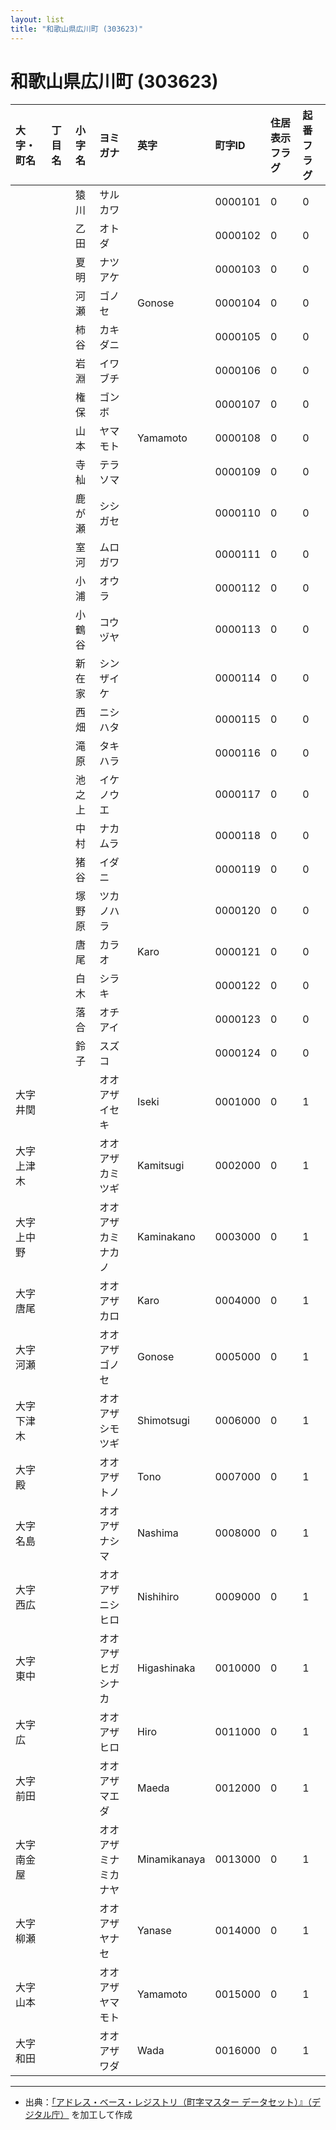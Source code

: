 ```yaml
---
layout: list
title: "和歌山県広川町 (303623)"
---
```


# 和歌山県広川町 (303623)

| 大字・町名 | 丁目名 | 小字名 | ヨミガナ | 英字 | 町字ID | 住居表示フラグ | 起番フラグ |
|:---|:---|:---|:---|:---|:---|:---|:---|
|  |  | 猿川 | サルカワ |  | 0000101 | 0 | 0 |
|  |  | 乙田 | オトダ |  | 0000102 | 0 | 0 |
|  |  | 夏明 | ナツアケ |  | 0000103 | 0 | 0 |
|  |  | 河瀬 | ゴノセ | Gonose | 0000104 | 0 | 0 |
|  |  | 柿谷 | カキダニ |  | 0000105 | 0 | 0 |
|  |  | 岩淵 | イワブチ |  | 0000106 | 0 | 0 |
|  |  | 権保 | ゴンボ |  | 0000107 | 0 | 0 |
|  |  | 山本 | ヤマモト | Yamamoto | 0000108 | 0 | 0 |
|  |  | 寺杣 | テラソマ |  | 0000109 | 0 | 0 |
|  |  | 鹿が瀬 | シシガセ |  | 0000110 | 0 | 0 |
|  |  | 室河 | ムロガワ |  | 0000111 | 0 | 0 |
|  |  | 小浦 | オウラ |  | 0000112 | 0 | 0 |
|  |  | 小鶴谷 | コウヅヤ |  | 0000113 | 0 | 0 |
|  |  | 新在家 | シンザイケ |  | 0000114 | 0 | 0 |
|  |  | 西畑 | ニシハタ |  | 0000115 | 0 | 0 |
|  |  | 滝原 | タキハラ |  | 0000116 | 0 | 0 |
|  |  | 池之上 | イケノウエ |  | 0000117 | 0 | 0 |
|  |  | 中村 | ナカムラ |  | 0000118 | 0 | 0 |
|  |  | 猪谷 | イダニ |  | 0000119 | 0 | 0 |
|  |  | 塚野原 | ツカノハラ |  | 0000120 | 0 | 0 |
|  |  | 唐尾 | カラオ | Karo | 0000121 | 0 | 0 |
|  |  | 白木 | シラキ |  | 0000122 | 0 | 0 |
|  |  | 落合 | オチアイ |  | 0000123 | 0 | 0 |
|  |  | 鈴子 | スズコ |  | 0000124 | 0 | 0 |
| 大字井関 |  |  | オオアザイセキ | Iseki | 0001000 | 0 | 1 |
| 大字上津木 |  |  | オオアザカミツギ | Kamitsugi | 0002000 | 0 | 1 |
| 大字上中野 |  |  | オオアザカミナカノ | Kaminakano | 0003000 | 0 | 1 |
| 大字唐尾 |  |  | オオアザカロ | Karo | 0004000 | 0 | 1 |
| 大字河瀬 |  |  | オオアザゴノセ | Gonose | 0005000 | 0 | 1 |
| 大字下津木 |  |  | オオアザシモツギ | Shimotsugi | 0006000 | 0 | 1 |
| 大字殿 |  |  | オオアザトノ | Tono | 0007000 | 0 | 1 |
| 大字名島 |  |  | オオアザナシマ | Nashima | 0008000 | 0 | 1 |
| 大字西広 |  |  | オオアザニシヒロ | Nishihiro | 0009000 | 0 | 1 |
| 大字東中 |  |  | オオアザヒガシナカ | Higashinaka | 0010000 | 0 | 1 |
| 大字広 |  |  | オオアザヒロ | Hiro | 0011000 | 0 | 1 |
| 大字前田 |  |  | オオアザマエダ | Maeda | 0012000 | 0 | 1 |
| 大字南金屋 |  |  | オオアザミナミカナヤ | Minamikanaya | 0013000 | 0 | 1 |
| 大字柳瀬 |  |  | オオアザヤナセ | Yanase | 0014000 | 0 | 1 |
| 大字山本 |  |  | オオアザヤマモト | Yamamoto | 0015000 | 0 | 1 |
| 大字和田 |  |  | オオアザワダ | Wada | 0016000 | 0 | 1 |

---

- 出典：[「アドレス・ベース・レジストリ（町字マスター データセット）』（デジタル庁）](https://www.digital.go.jp/policies/base_registry_address/) を加工して作成